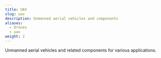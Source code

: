 ```yaml
---
title: UAV
slug: uav
description: Unmanned aerial vehicles and components
aliases:
  - Drones
  - uav
weight: 2
---
```


Unmanned aerial vehicles and related components for various applications. 
